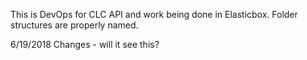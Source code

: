 This is DevOps for CLC API and work being done in Elasticbox.
Folder structures are properly named.

6/19/2018 Changes - will it see this?

